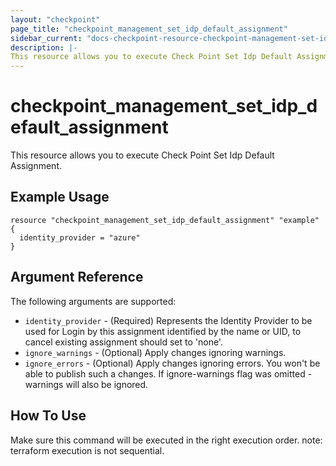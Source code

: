 ```yaml
---
layout: "checkpoint"
page_title: "checkpoint_management_set_idp_default_assignment"
sidebar_current: "docs-checkpoint-resource-checkpoint-management-set-idp-default-assignment"
description: |-
This resource allows you to execute Check Point Set Idp Default Assignment.
---
```


# checkpoint_management_set_idp_default_assignment

This resource allows you to execute Check Point Set Idp Default Assignment.

## Example Usage


```hcl
resource "checkpoint_management_set_idp_default_assignment" "example" {
  identity_provider = "azure"
}
```

## Argument Reference

The following arguments are supported:

* `identity_provider` - (Required) Represents the Identity Provider to be used for Login by this assignment identified by the name or UID, to cancel existing assignment should set to 'none'. 
* `ignore_warnings` - (Optional) Apply changes ignoring warnings. 
* `ignore_errors` - (Optional) Apply changes ignoring errors. You won't be able to publish such a changes. If ignore-warnings flag was omitted - warnings will also be ignored. 


## How To Use
Make sure this command will be executed in the right execution order. 
note: terraform execution is not sequential.  

